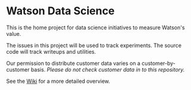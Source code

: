 # Watson Data Science 

This is the home project for data science initiatives to measure Watson's value.

The issues in this project will be used to track experiments.
The source code will track writeups and utilities.

Our permission to distribute customer data varies on a customer-by-customer basis.
_Please do not check customer data in to this repository._

See the [Wiki](https://github.ibm.com/WatsonTooling/data-science/wiki) for a more detailed overview.